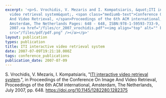 ```yaml
---
excerpt: '<p>S. Vrochidis, V. Mezaris and I. Kompatsiaris, &quot;ITI interactive
  video retrieval system&quot;, <span class="mediumb-text">Conference On Image
  And Video Retrieval, </span>Proceedings of the 6th ACM international,
  Amsterdam, The Netherlands Pages: 648 - 648, ISBN:978-1-59593-733-9, July
  2007.<a href="/files/cr_2007_vrochidis.pdf"><img align="top" alt="" border="0"
  src="/files/pdf/pdf.png" /></a></p>'
layout: publication
types: publication
title: ITI interactive video retrieval system
date: 2007-07-09T19:21:18.000Z
tags: conference_publications
publication_date: 2007-07-09
---
```

S. Vrochidis, V. Mezaris, I. Kompatsiaris, "[ITI interactive video retrieval system](https://mklab.iti.gr/files/cr_2007_vrochidis.pdf).", in Proceedings of the Conference On Image And Video Retrieval, Proceedings of the 6th ACM international, Amsterdam, The Netherlands, July 2007, pp. 648. <https://doi.org/10.1145/1282280.1282375>
